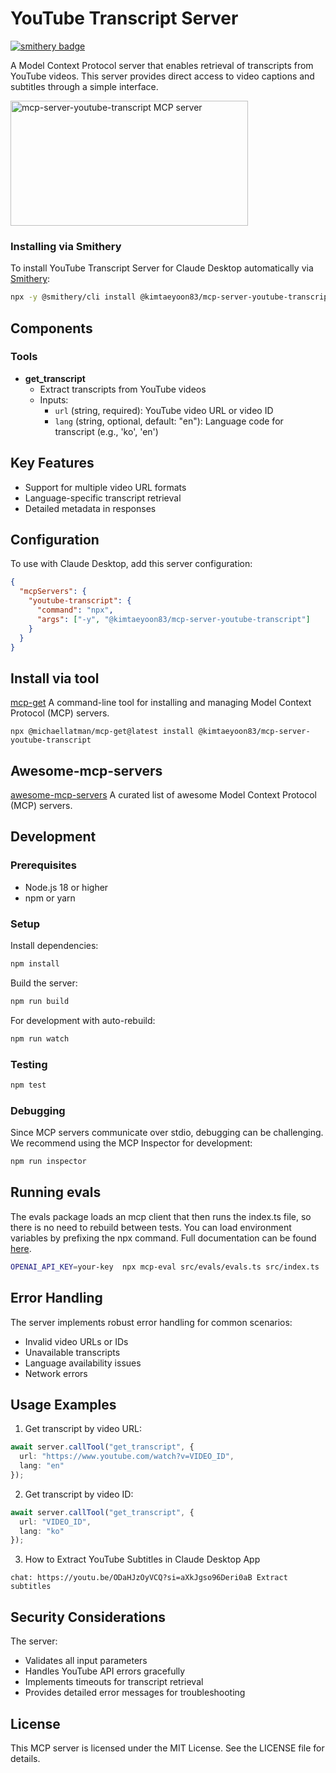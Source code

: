 # YouTube Transcript Server

[![smithery badge](https://smithery.ai/badge/@kimtaeyoon83/mcp-server-youtube-transcript)](https://smithery.ai/server/@kimtaeyoon83/mcp-server-youtube-transcript)

A Model Context Protocol server that enables retrieval of transcripts from YouTube videos. This server provides direct access to video captions and subtitles through a simple interface.

<a href="https://glama.ai/mcp/servers/z429kk3te7"><img width="380" height="200" src="https://glama.ai/mcp/servers/z429kk3te7/badge" alt="mcp-server-youtube-transcript MCP server" /></a>

### Installing via Smithery

To install YouTube Transcript Server for Claude Desktop automatically via [Smithery](https://smithery.ai/server/@kimtaeyoon83/mcp-server-youtube-transcript):

```bash
npx -y @smithery/cli install @kimtaeyoon83/mcp-server-youtube-transcript --client claude
```

## Components

### Tools

- **get_transcript**
  - Extract transcripts from YouTube videos
  - Inputs:
    - `url` (string, required): YouTube video URL or video ID
    - `lang` (string, optional, default: "en"): Language code for transcript (e.g., 'ko', 'en')

## Key Features

- Support for multiple video URL formats
- Language-specific transcript retrieval
- Detailed metadata in responses

## Configuration

To use with Claude Desktop, add this server configuration:

```json
{
  "mcpServers": {
    "youtube-transcript": {
      "command": "npx",
      "args": ["-y", "@kimtaeyoon83/mcp-server-youtube-transcript"]
    }
  }
}
```

## Install via tool

[mcp-get](https://github.com/michaellatman/mcp-get) A command-line tool for installing and managing Model Context Protocol (MCP) servers.

```shell 
npx @michaellatman/mcp-get@latest install @kimtaeyoon83/mcp-server-youtube-transcript
```

## Awesome-mcp-servers 
[awesome-mcp-servers](https://github.com/punkpeye/awesome-mcp-servers) A curated list of awesome Model Context Protocol (MCP) servers.

## Development

### Prerequisites

- Node.js 18 or higher
- npm or yarn

### Setup

Install dependencies:
```bash
npm install
```

Build the server:
```bash
npm run build
```

For development with auto-rebuild:
```bash
npm run watch
```

### Testing

```bash
npm test
```

### Debugging

Since MCP servers communicate over stdio, debugging can be challenging. We recommend using the MCP Inspector for development:

```bash
npm run inspector
```



## Running evals

The evals package loads an mcp client that then runs the index.ts file, so there is no need to rebuild between tests. You can load environment variables by prefixing the npx command. Full documentation can be found [here](https://www.mcpevals.io/docs).

```bash
OPENAI_API_KEY=your-key  npx mcp-eval src/evals/evals.ts src/index.ts
```
## Error Handling

The server implements robust error handling for common scenarios:
- Invalid video URLs or IDs
- Unavailable transcripts
- Language availability issues
- Network errors

## Usage Examples

1. Get transcript by video URL:
```typescript
await server.callTool("get_transcript", {
  url: "https://www.youtube.com/watch?v=VIDEO_ID",
  lang: "en"
});
```

2. Get transcript by video ID:
```typescript
await server.callTool("get_transcript", {
  url: "VIDEO_ID",
  lang: "ko"
});
```

3. How to Extract YouTube Subtitles in Claude Desktop App
```
chat: https://youtu.be/ODaHJzOyVCQ?si=aXkJgso96Deri0aB Extract subtitles
```

## Security Considerations

The server:
- Validates all input parameters
- Handles YouTube API errors gracefully
- Implements timeouts for transcript retrieval
- Provides detailed error messages for troubleshooting

## License

This MCP server is licensed under the MIT License. See the LICENSE file for details.
